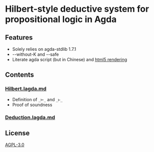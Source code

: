 # Hilbert-style deductive system for propositional logic in Agda

## Features

- Solely relies on agda-stdlib 1.7.1
- --without-K and --safe
- Literate agda script (but in Chinese) and [html5 rendering](https://choukh.github.io/HilbertSystem/Hilbert.html)

## Contents

### [Hilbert.lagda.md](https://github.com/choukh/HilbertSystem/blob/main/src/Hilbert.lagda.md)

- Definition of `_⊨_` and `_⊢_`
- Proof of soundness

### [Deduction.lagda.md](https://github.com/choukh/HilbertSystem/blob/main/src/Deduction.lagda.md)

## License

[AGPL-3.0](https://github.com/choukh/HilbertSystem/blob/main/LICENSE)

